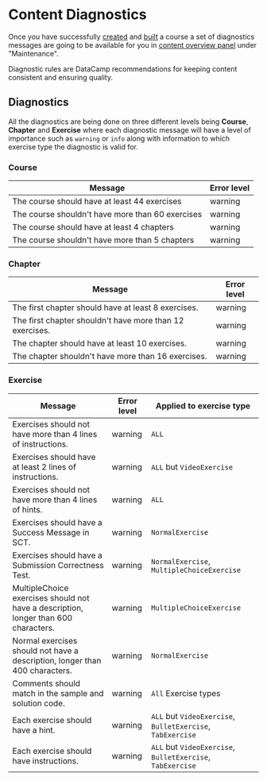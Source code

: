 # Content Diagnostics

Once you have successfully [created](/courses/README.md) and [built](/interface/content-overview.md#build-information) a course a set of diagnostics messages are going to be available for you in [content overview panel](/interface/content-overview.md) under "Maintenance".

Diagnostic rules are DataCamp recommendations for keeping content consistent and ensuring quality.

## Diagnostics

All the diagnostics are being done on three different levels being **Course**, **Chapter** and **Exercise** where each diagnostic message will have a level of importance such as `warning` or `info` along with information to which exercise type the diagnostic is valid for.

### Course

| Message                                          | Error level |
|--------------------------------------------------|-------------|
| The course should have at least 44 exercises     | warning     |
| The course shouldn't have more than 60 exercises | warning     |
| The course should have at least 4 chapters       | warning     |
| The course shouldn't have more than 5 chapters   | warning     |


### Chapter

| Message                                                  | Error level |
|----------------------------------------------------------|-------------|
| The first chapter should have at least 8 exercises.      | warning     |
| The first chapter shouldn't have more than 12 exercises. | warning     |
| The chapter should have at least 10 exercises.           | warning     |
| The chapter shouldn't have more than 16 exercises.       | warning     |

### Exercise

| Message                                                                             | Error level | Applied to exercise type                           |
|-------------------------------------------------------------------------------------|-------------|----------------------------------------------------|
| Exercises should not have more than 4 lines of instructions.                        | warning     | `ALL`                                                |
| Exercises should have at least 2 lines of instructions.                             | warning     | `ALL` but `VideoExercise`                              |
| Exercises should not have more than 4 lines of hints.                               | warning     | `ALL`                                                |
| Exercises should have a Success Message in SCT.                                     | warning     | `NormalExercise`                                     |
| Exercises should have a Submission Correctness Test.                                | warning     | `NormalExercise`, `MultipleChoiceExercise`             |
| MultipleChoice exercises should not have a description, longer than 600 characters. | warning     | `MultipleChoiceExercise`                             |
| Normal exercises should not have a description, longer than 400 characters.         | warning     | `NormalExercise`                                     |
| Comments should match in the sample and solution code.                              | warning     | `All` Exercise types                                 |
| Each exercise should have a hint.                                                   | warning     | `ALL` but `VideoExercise`, `BulletExercise`, `TabExercise` |
| Each exercise should have instructions.                                             | warning     | `ALL` but `VideoExercise`, `BulletExercise`, `TabExercise` |
